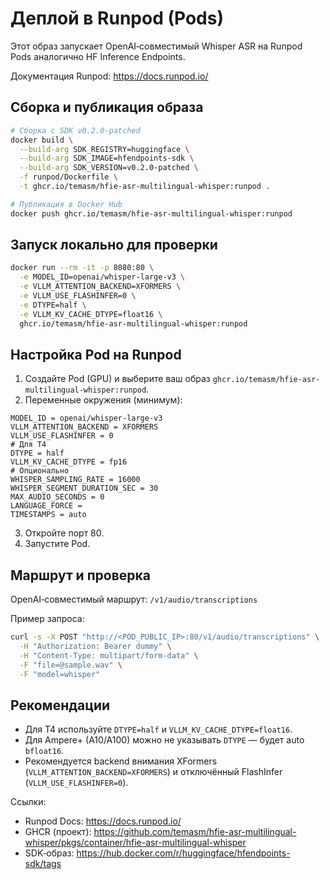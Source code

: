 # Деплой в Runpod (Pods)

Этот образ запускает OpenAI‑совместимый Whisper ASR на Runpod Pods аналогично HF Inference Endpoints.

Документация Runpod: https://docs.runpod.io/

## Сборка и публикация образа

```bash
# Сборка с SDK v0.2.0-patched
docker build \
  --build-arg SDK_REGISTRY=huggingface \
  --build-arg SDK_IMAGE=hfendpoints-sdk \
  --build-arg SDK_VERSION=v0.2.0-patched \
  -f runpod/Dockerfile \
  -t ghcr.io/temasm/hfie-asr-multilingual-whisper:runpod .

# Публикация в Docker Hub
docker push ghcr.io/temasm/hfie-asr-multilingual-whisper:runpod
```

## Запуск локально для проверки

```bash
docker run --rm -it -p 8080:80 \
  -e MODEL_ID=openai/whisper-large-v3 \
  -e VLLM_ATTENTION_BACKEND=XFORMERS \
  -e VLLM_USE_FLASHINFER=0 \
  -e DTYPE=half \
  -e VLLM_KV_CACHE_DTYPE=float16 \
  ghcr.io/temasm/hfie-asr-multilingual-whisper:runpod
```

## Настройка Pod на Runpod

1) Создайте Pod (GPU) и выберите ваш образ `ghcr.io/temasm/hfie-asr-multilingual-whisper:runpod`.
2) Переменные окружения (минимум):
```
MODEL_ID = openai/whisper-large-v3
VLLM_ATTENTION_BACKEND = XFORMERS
VLLM_USE_FLASHINFER = 0
# Для T4
DTYPE = half
VLLM_KV_CACHE_DTYPE = fp16
# Опционально
WHISPER_SAMPLING_RATE = 16000
WHISPER_SEGMENT_DURATION_SEC = 30
MAX_AUDIO_SECONDS = 0
LANGUAGE_FORCE = 
TIMESTAMPS = auto
```
3) Откройте порт 80.
4) Запустите Pod.

## Маршрут и проверка

OpenAI‑совместимый маршрут: `/v1/audio/transcriptions`

Пример запроса:
```bash
curl -s -X POST "http://<POD_PUBLIC_IP>:80/v1/audio/transcriptions" \
  -H "Authorization: Bearer dummy" \
  -H "Content-Type: multipart/form-data" \
  -F "file=@sample.wav" \
  -F "model=whisper"
```

## Рекомендации
- Для T4 используйте `DTYPE=half` и `VLLM_KV_CACHE_DTYPE=float16`.
- Для Ampere+ (A10/A100) можно не указывать `DTYPE` — будет auto `bfloat16`.
- Рекомендуется backend внимания XFormers (`VLLM_ATTENTION_BACKEND=XFORMERS`) и отключённый FlashInfer (`VLLM_USE_FLASHINFER=0`).

Ссылки:
- Runpod Docs: https://docs.runpod.io/
- GHCR (проект): https://github.com/temasm/hfie-asr-multilingual-whisper/pkgs/container/hfie-asr-multilingual-whisper
- SDK‑образ: https://hub.docker.com/r/huggingface/hfendpoints-sdk/tags


